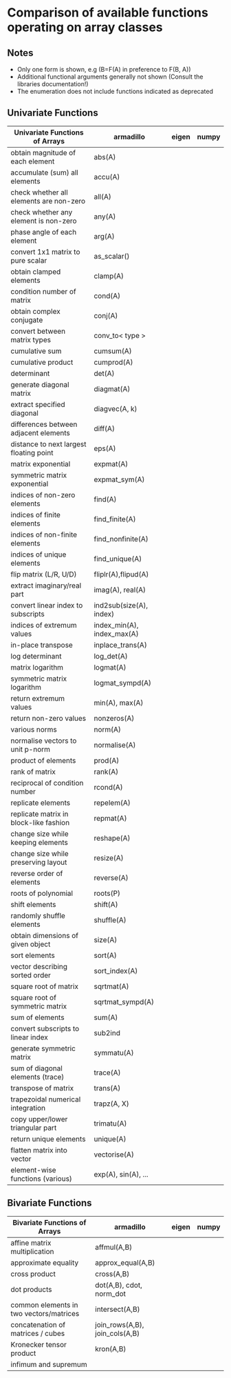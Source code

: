 # Comparison of available functions operating on array classes

## Notes

* Only one form is shown, e.g (B=F(A) in preference to F(B, A))
* Additional functional arguments generally not shown (Consult the libraries documentation!)
* The enumeration does not include functions indicated as deprecated

## Univariate Functions

| Univariate Functions of Arrays          | armadillo                  | eigen | numpy |
|-----------------------------------------|----------------------------|-------|-------|
| obtain magnitude of each element        | abs(A)                     |       |       |
| accumulate (sum) all elements           | accu(A)                    |       |       |
| check whether all elements are non-zero | all(A)                     |       |       |
| check whether any element is non-zero   | any(A)                     |       |       |
| phase angle of each element             | arg(A)                     |       |       |
| convert 1x1 matrix to pure scalar       | as_scalar()                |       |       |
| obtain clamped elements                 | clamp(A)                   |       |       |
| condition number of matrix              | cond(A)                    |       |       |
| obtain complex conjugate                | conj(A)                    |       |       |
| convert between matrix types            | conv_to< type >            |       |       |
| cumulative sum                          | cumsum(A)                  |       |       |
| cumulative product                      | cumprod(A)                 |       |       |
| determinant                             | det(A)                     |       |       |
| generate diagonal matrix                | diagmat(A)                 |       |       |
| extract specified diagonal              | diagvec(A, k)              |       |       |
| differences between adjacent elements   | diff(A)                    |       |       |
| distance to next largest floating point | eps(A)                     |       |       |
| matrix exponential                      | expmat(A)                  |       |       |
| symmetric matrix exponential            | expmat_sym(A)              |       |       |
| indices of non-zero elements            | find(A)                    |       |       |
| indices of finite elements              | find_finite(A)             |       |       |
| indices of non-finite elements          | find_nonfinite(A)          |       |       |
| indices of unique elements              | find_unique(A)             |       |       |
| flip matrix (L/R, U/D)                  | fliplr(A),flipud(A)        |       |       |
| extract imaginary/real part             | imag(A), real(A)           |       |       |
| convert linear index to subscripts      | ind2sub(size(A), index)    |       |       |
| indices of extremum values              | index_min(A), index_max(A) |       |       |
| in-place transpose                      | inplace_trans(A)           |       |       |
| log determinant                         | log_det(A)                 |       |       |
| matrix logarithm                        | logmat(A)                  |       |       |
| symmetric matrix logarithm              | logmat_sympd(A)            |       |       |
| return extremum values                  | min(A), max(A)             |       |       |
| return non-zero values                  | nonzeros(A)                |       |       |
| various norms                           | norm(A)                    |       |       |
| normalise vectors to unit p-norm        | normalise(A)               |       |       |
| product of elements                     | prod(A)                    |       |       |
| rank of matrix                          | rank(A)                    |       |       |
| reciprocal of condition number          | rcond(A)                   |       |       |
| replicate elements                      | repelem(A)                 |       |       |
| replicate matrix in block-like fashion  | repmat(A)                  |       |       |
| change size while keeping elements      | reshape(A)                 |       |       |
| change size while preserving layout     | resize(A)                  |       |       |
| reverse order of elements               | reverse(A)                 |       |       |
| roots of polynomial                     | roots(P)                   |       |       |
| shift elements                          | shift(A)                   |       |       |
| randomly shuffle elements               | shuffle(A)                 |       |       |
| obtain dimensions of given object       | size(A)                    |       |       |
| sort elements                           | sort(A)                    |       |       |
| vector describing sorted order          | sort_index(A)              |       |       |
| square root of matrix                   | sqrtmat(A)                 |       |       |
| square root of symmetric matrix         | sqrtmat_sympd(A)           |       |       |
| sum of elements                         | sum(A)                     |       |       |
| convert subscripts to linear index      | sub2ind                    |       |       |
| generate symmetric matrix               | symmatu(A)                 |       |       |
| sum of diagonal elements (trace)        | trace(A)                   |       |       |
| transpose of matrix                     | trans(A)                   |       |       |
| trapezoidal numerical integration       | trapz(A, X)                |       |       |
| copy upper/lower triangular part        | trimatu(A)                 |       |       |
| return unique elements                  | unique(A)                  |       |       |
| flatten matrix into vector              | vectorise(A)               |       |       |
| element-wise functions (various)        | exp(A), sin(A), ...        |       |       |

## Bivariate Functions

| Bivariate Functions of Arrays           | armadillo                      | eigen | numpy |
|-----------------------------------------|--------------------------------|-------|-------|
| affine matrix multiplication            | affmul(A,B)                    |       |       |
| approximate equality                    | approx_equal(A,B)              |       |       |
| cross product                           | cross(A,B)                     |       |       |
| dot products                            | dot(A,B), cdot, norm_dot       |       |       |
| common elements in two vectors/matrices | intersect(A,B)                 |       |       |
| concatenation of matrices / cubes       | join_rows(A,B), join_cols(A,B) |       |       |
| Kronecker tensor product                | kron(A,B)                      |       |       |
| infimum and supremum                    |                                |       |       |

